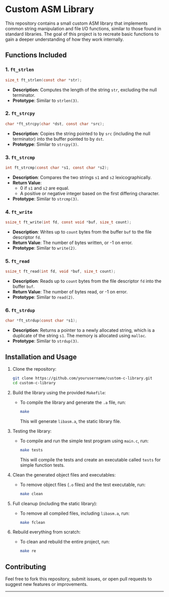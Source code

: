 # Custom ASM Library

This repository contains a small custom ASM library that implements common string manipulation and file I/O functions, similar to those found in standard libraries. The goal of this project is to recreate basic functions to gain a deeper understanding of how they work internally.

## Functions Included

### 1. `ft_strlen`
```c
size_t ft_strlen(const char *str);
```
- **Description**: Computes the length of the string `str`, excluding the null terminator.
- **Prototype**: Similar to `strlen(3)`.

### 2. `ft_strcpy`
```c
char *ft_strcpy(char *dst, const char *src);
```
- **Description**: Copies the string pointed to by `src` (including the null terminator) into the buffer pointed to by `dst`.
- **Prototype**: Similar to `strcpy(3)`.

### 3. `ft_strcmp`
```c
int ft_strcmp(const char *s1, const char *s2);
```
- **Description**: Compares the two strings `s1` and `s2` lexicographically.
- **Return Value**: 
  - 0 if `s1` and `s2` are equal.
  - A positive or negative integer based on the first differing character.
- **Prototype**: Similar to `strcmp(3)`.

### 4. `ft_write`
```c
ssize_t ft_write(int fd, const void *buf, size_t count);
```
- **Description**: Writes up to `count` bytes from the buffer `buf` to the file descriptor `fd`.
- **Return Value**: The number of bytes written, or -1 on error.
- **Prototype**: Similar to `write(2)`.

### 5. `ft_read`
```c
ssize_t ft_read(int fd, void *buf, size_t count);
```
- **Description**: Reads up to `count` bytes from the file descriptor `fd` into the buffer `buf`.
- **Return Value**: The number of bytes read, or -1 on error.
- **Prototype**: Similar to `read(2)`.

### 6. `ft_strdup`
```c
char *ft_strdup(const char *s1);
```
- **Description**: Returns a pointer to a newly allocated string, which is a duplicate of the string `s1`. The memory is allocated using `malloc`.
- **Prototype**: Similar to `strdup(3)`.

## Installation and Usage

1. Clone the repository:
   ```bash
   git clone https://github.com/yourusername/custom-c-library.git
   cd custom-c-library
   ```

2. Build the library using the provided `Makefile`:
   - To compile the library and generate the `.a` file, run:
     ```bash
     make
     ```
     This will generate `libasm.a`, the static library file.

3. Testing the library:
   - To compile and run the simple test program using `main.c`, run:
     ```bash
     make tests
     ```
     This will compile the tests and create an executable called `tests` for simple function tests.

4. Clean the generated object files and executables:
   - To remove object files (`.o` files) and the test executable, run:
     ```bash
     make clean
     ```

5. Full cleanup (including the static library):
   - To remove all compiled files, including `libasm.a`, run:
     ```bash
     make fclean
     ```

6. Rebuild everything from scratch:
   - To clean and rebuild the entire project, run:
     ```bash
     make re
     ```

## Contributing

Feel free to fork this repository, submit issues, or open pull requests to suggest new features or improvements.

---
